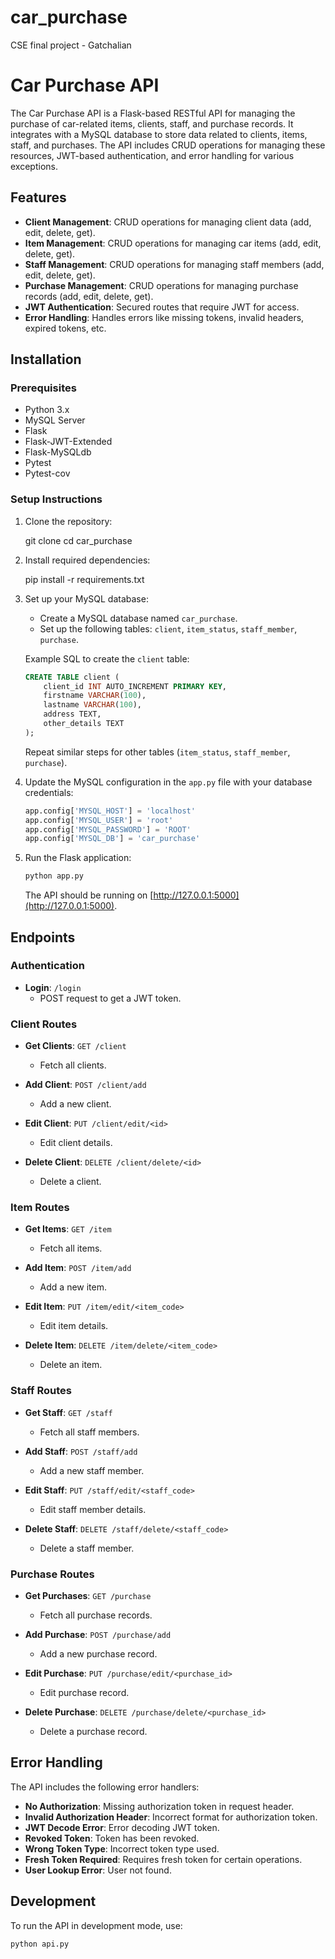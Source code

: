 # car_purchase
CSE final project - Gatchalian
# Car Purchase API

The Car Purchase API is a Flask-based RESTful API for managing the purchase of car-related items, clients, staff, and purchase records. It integrates with a MySQL database to store data related to clients, items, staff, and purchases. The API includes CRUD operations for managing these resources, JWT-based authentication, and error handling for various exceptions.

## Features

- **Client Management**: CRUD operations for managing client data (add, edit, delete, get).
- **Item Management**: CRUD operations for managing car items (add, edit, delete, get).
- **Staff Management**: CRUD operations for managing staff members (add, edit, delete, get).
- **Purchase Management**: CRUD operations for managing purchase records (add, edit, delete, get).
- **JWT Authentication**: Secured routes that require JWT for access.
- **Error Handling**: Handles errors like missing tokens, invalid headers, expired tokens, etc.

## Installation

### Prerequisites

- Python 3.x
- MySQL Server
- Flask
- Flask-JWT-Extended
- Flask-MySQLdb
- Pytest
- Pytest-cov

### Setup Instructions

1. Clone the repository:

    git clone <repository-url>
    cd car_purchase

2. Install required dependencies:

    pip install -r requirements.txt

3. Set up your MySQL database:

    - Create a MySQL database named `car_purchase`.
    - Set up the following tables: `client`, `item_status`, `staff_member`, `purchase`.

    Example SQL to create the `client` table:

    ```sql
    CREATE TABLE client (
        client_id INT AUTO_INCREMENT PRIMARY KEY,
        firstname VARCHAR(100),
        lastname VARCHAR(100),
        address TEXT,
        other_details TEXT
    );
    ```

    Repeat similar steps for other tables (`item_status`, `staff_member`, `purchase`).

4. Update the MySQL configuration in the `app.py` file with your database credentials:

    ```python
    app.config['MYSQL_HOST'] = 'localhost'
    app.config['MYSQL_USER'] = 'root'
    app.config['MYSQL_PASSWORD'] = 'ROOT'
    app.config['MYSQL_DB'] = 'car_purchase'
    ```

5. Run the Flask application:

    ```bash
    python app.py
    ```
  

    The API should be running on [http://127.0.0.1:5000](http://127.0.0.1:5000).

## Endpoints

### Authentication

- **Login**: `/login`
  - POST request to get a JWT token.

### Client Routes

- **Get Clients**: `GET /client`
  - Fetch all clients.
  
- **Add Client**: `POST /client/add`
  - Add a new client.
  
- **Edit Client**: `PUT /client/edit/<id>`
  - Edit client details.
  
- **Delete Client**: `DELETE /client/delete/<id>`
  - Delete a client.

### Item Routes

- **Get Items**: `GET /item`
  - Fetch all items.

- **Add Item**: `POST /item/add`
  - Add a new item.

- **Edit Item**: `PUT /item/edit/<item_code>`
  - Edit item details.

- **Delete Item**: `DELETE /item/delete/<item_code>`
  - Delete an item.

### Staff Routes

- **Get Staff**: `GET /staff`
  - Fetch all staff members.

- **Add Staff**: `POST /staff/add`
  - Add a new staff member.

- **Edit Staff**: `PUT /staff/edit/<staff_code>`
  - Edit staff member details.

- **Delete Staff**: `DELETE /staff/delete/<staff_code>`
  - Delete a staff member.

### Purchase Routes

- **Get Purchases**: `GET /purchase`
  - Fetch all purchase records.

- **Add Purchase**: `POST /purchase/add`
  - Add a new purchase record.

- **Edit Purchase**: `PUT /purchase/edit/<purchase_id>`
  - Edit purchase record.

- **Delete Purchase**: `DELETE /purchase/delete/<purchase_id>`
  - Delete a purchase record.

## Error Handling

The API includes the following error handlers:

- **No Authorization**: Missing authorization token in request header.
- **Invalid Authorization Header**: Incorrect format for authorization token.
- **JWT Decode Error**: Error decoding JWT token.
- **Revoked Token**: Token has been revoked.
- **Wrong Token Type**: Incorrect token type used.
- **Fresh Token Required**: Requires fresh token for certain operations.
- **User Lookup Error**: User not found.

## Development

To run the API in development mode, use:

```bash
python api.py
```
